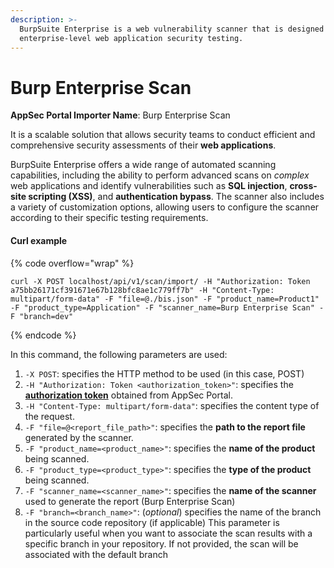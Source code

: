 ```yaml
---
description: >-
  BurpSuite Enterprise is a web vulnerability scanner that is designed for
  enterprise-level web application security testing.
---
```


# Burp Enterprise Scan

**AppSec Portal Importer Name**: Burp Enterprise Scan

It is a scalable solution that allows security teams to conduct efficient and comprehensive security assessments of their **web applications**.

BurpSuite Enterprise offers a wide range of automated scanning capabilities, including the ability to perform advanced scans on _complex_ web applications and identify vulnerabilities such as **SQL injection**, **cross-site scripting (XSS)**, and **authentication bypass**. The scanner also includes a variety of customization options, allowing users to configure the scanner according to their specific testing requirements.

#### Curl example

{% code overflow="wrap" %}
```
curl -X POST localhost/api/v1/scan/import/ -H "Authorization: Token a75bb26171cf391671e67b128bfc8ae1c779ff7b" -H "Content-Type: multipart/form-data" -F "file=@./bis.json" -F "product_name=Product1" -F "product_type=Application" -F "scanner_name=Burp Enterprise Scan" -F "branch=dev" 
```
{% endcode %}

In this command, the following parameters are used:

1. `-X POST`: specifies the HTTP method to be used (in this case, POST)
2. `-H "Authorization: Token <authorization_token>"`: specifies the [**authorization token**](../../importing-reports-from-scanners-to-appsec-portal/#authorization-token) obtained from AppSec Portal.
3. `-H "Content-Type: multipart/form-data"`: specifies the content type of the request.
4. `-F "file=@<report_file_path>"`: specifies the **path to the report file** generated by the scanner.
5. `-F "product_name=<product_name>"`: specifies the **name of the product** being scanned.
6. `-F "product_type=<product_type>"`: specifies the **type of the product** being scanned.
7. `-F "scanner_name=<scanner_name>"`: specifies the **name of the scanner** used to generate the report (Burp Enterprise Scan)
8. `-F "branch=<branch_name>"`: (_optional_) specifies the name of the branch in the source code repository (if applicable) This parameter is particularly useful when you want to associate the scan results with a specific branch in your repository. If not provided, the scan will be associated with the default branch
